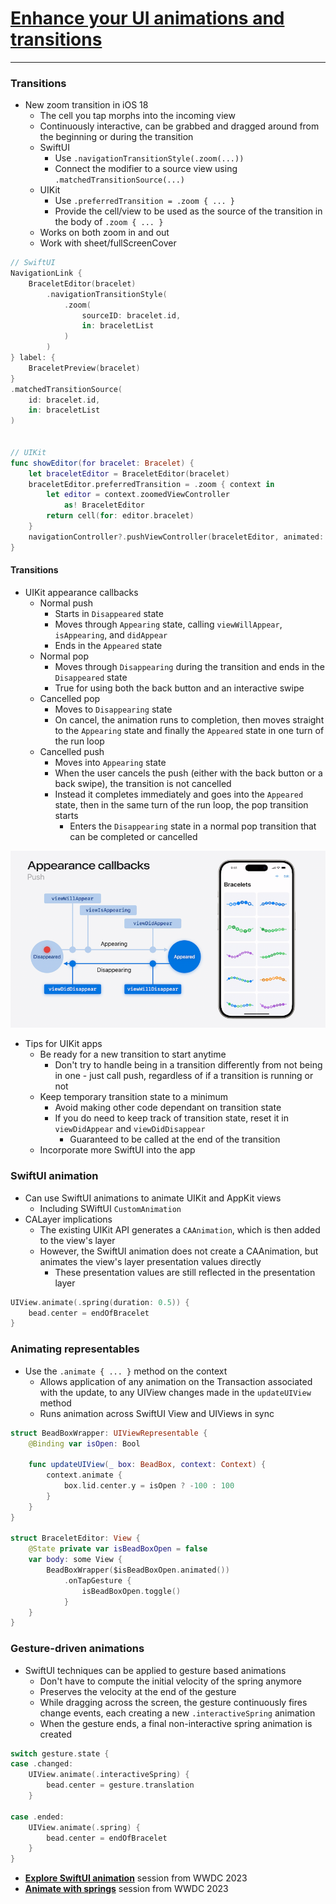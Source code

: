 # [**Enhance your UI animations and transitions**](https://developer.apple.com/videos/play/wwdc2024-10145)

---

### **Transitions**

* New zoom transition in iOS 18
    * The cell you tap morphs into the incoming view
    * Continuously interactive, can be grabbed and dragged around from the beginning or during the transition
    * SwiftUI
        * Use `.navigationTransitionStyle(.zoom(...))`
        * Connect the modifier to a source view using `.matchedTransitionSource(...)`
    * UIKit
        * Use `.preferredTransition = .zoom { ... }`
        * Provide the cell/view to be used as the source of the transition in the body of `.zoom { ... }`
    * Works on both zoom in and out
    * Work with sheet/fullScreenCover

```swift
// SwiftUI
NavigationLink {
    BraceletEditor(bracelet)
        .navigationTransitionStyle(
            .zoom(
                sourceID: bracelet.id,
                in: braceletList
            )
        )
} label: {
    BraceletPreview(bracelet)
}
.matchedTransitionSource(
    id: bracelet.id,
    in: braceletList
)


// UIKit
func showEditor(for bracelet: Bracelet) {
    let braceletEditor = BraceletEditor(bracelet)
    braceletEditor.preferredTransition = .zoom { context in
        let editor = context.zoomedViewController
            as! BraceletEditor
        return cell(for: editor.bracelet)
    }
    navigationController?.pushViewController(braceletEditor, animated: true)
}
```

#### Transitions

* UIKit appearance callbacks
    * Normal push
        * Starts in `Disappeared` state
        * Moves through `Appearing` state, calling `viewWillAppear`, `isAppearing`, and `didAppear`
        * Ends in the `Appeared` state
    * Normal pop
        * Moves through `Disappearing` during the transition and ends in the `Disappeared` state
        * True for using both the back button and an interactive swipe
    * Cancelled pop
        * Moves to `Disappearing` state
        * On cancel, the animation runs to completion, then moves straight to the `Appearing` state and finally the `Appeared` state in one turn of the run loop
    * Cancelled push
        * Moves into `Appearing` state
        * When the user cancels the push (either with the back button or a back swipe), the transition is not cancelled
        * Instead it completes immediately and goes into the `Appeared` state, then in the same turn of the run loop, the pop transition starts
            * Enters the `Disappearing` state in a normal pop transition that can be completed or cancelled

![Appearance callbacks](images/animations/callbacks.png)

* Tips for UIKit apps
    * Be ready for a new transition to start anytime
        * Don't try to handle being in a transition differently from not being in one - just call push, regardless of if a transition is running or not
    * Keep temporary transition state to a minimum
        * Avoid making other code dependant on transition state
        * If you do need to keep track of transition state, reset it in `viewDidAppear` and `viewDidDisappear`
            * Guaranteed to be called at the end of the transition
    * Incorporate more SwiftUI into the app

### **SwiftUI animation**

* Can use SwiftUI animations to animate UIKit and AppKit views
    * Including SWiftUI `CustomAnimation`
* CALayer implications
    * The existing UIKit API generates a `CAAnimation`, which is then added to the view's layer
    * However, the SwiftUI animation does not create a CAAnimation, but animates the view's layer presentation values directly
        * These presentation values are still reflected in the presentation layer


```swift
UIView.animate(.spring(duration: 0.5)) {
    bead.center = endOfBracelet
}
```

### **Animating representables**

* Use the `.animate { ... }` method on the context
    * Allows application of any animation on the Transaction associated with the update, to any UIView changes made in the `updateUIView` method
    * Runs animation across SwiftUI View and UIViews in sync

```swift
struct BeadBoxWrapper: UIViewRepresentable {
    @Binding var isOpen: Bool

    func updateUIView(_ box: BeadBox, context: Context) {
        context.animate {
            box.lid.center.y = isOpen ? -100 : 100
        }
    }
}

struct BraceletEditor: View {
    @State private var isBeadBoxOpen = false
    var body: some View {
        BeadBoxWrapper($isBeadBoxOpen.animated())
            .onTapGesture {
                isBeadBoxOpen.toggle()
            }
    }
}
```

### **Gesture-driven animations**

* SwiftUI techniques can be applied to gesture based animations
    * Don't have to compute the initial velocity of the spring anymore
    * Preserves the velocity at the end of the gesture
    * While dragging across the screen, the gesture continuously fires change events, each creating a new `.interactiveSpring` animation
    * When the gesture ends, a final non-interactive spring animation is created

```swift
switch gesture.state {
case .changed:
    UIView.animate(.interactiveSpring) {
        bead.center = gesture.translation
    }

case .ended:
    UIView.animate(.spring) {
        bead.center = endOfBracelet
    }
}
```

* [**Explore SwiftUI animation**](https://developer.apple.com/videos/play/wwdc2023/10156/) session from WWDC 2023
* [**Animate with springs**](https://developer.apple.com/videos/play/wwdc2023/10158) session from WWDC 2023